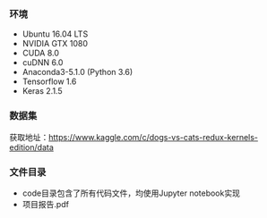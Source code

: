 ### 环境
+ Ubuntu 16.04 LTS
+ NVIDIA GTX 1080
+ CUDA 8.0
+ cuDNN 6.0
+ Anaconda3-5.1.0 (Python 3.6)    
+ Tensorflow 1.6
+ Keras 2.1.5

### 数据集

获取地址：https://www.kaggle.com/c/dogs-vs-cats-redux-kernels-edition/data

### 文件目录
+ code目录包含了所有代码文件，均使用Jupyter notebook实现
+ 项目报告.pdf
